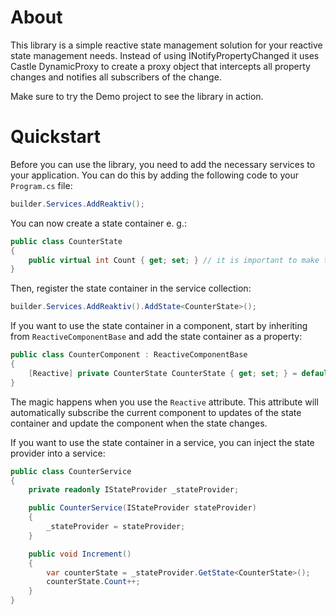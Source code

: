 # About
This library is a simple reactive state management solution for your reactive state management needs.
Instead of using INotifyPropertyChanged it uses Castle DynamicProxy to create a proxy object that intercepts all property changes and notifies all subscribers
of the change.

Make sure to try the Demo project to see the library in action.

# Quickstart
Before you can use the library, you need to add the necessary services to your application.
You can do this by adding the following code to your `Program.cs` file:

```csharp
builder.Services.AddReaktiv();
```

You can now create a state container e. g.:

```csharp
public class CounterState
{
    public virtual int Count { get; set; } // it is important to make the property virtual in order for the dynamic proxy to override it.
}
```

Then, register the state container in the service collection:

```csharp
builder.Services.AddReaktiv().AddState<CounterState>();
```

If you want to use the state container in a component, start by inheriting from `ReactiveComponentBase` and add the state container as a property:

```csharp
public class CounterComponent : ReactiveComponentBase
{
    [Reactive] private CounterState CounterState { get; set; } = default!;
}
```
The magic happens when you use the `Reactive` attribute.
This attribute will automatically subscribe the current component to updates of the state container and update the component when the state changes.

If you want to use the state container in a service, you can inject the state provider into a service:

```csharp
public class CounterService
{
    private readonly IStateProvider _stateProvider;

    public CounterService(IStateProvider stateProvider)
    {
        _stateProvider = stateProvider;
    }

    public void Increment()
    {
        var counterState = _stateProvider.GetState<CounterState>();
        counterState.Count++;
    }
}
```
